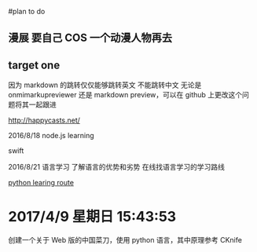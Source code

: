 #plan to do


## 漫展 要自己 COS 一个动漫人物再去

## target one
因为 markdown 的跳转仅仅能够跳转英文  不能跳转中文  无论是 onmimarkupreviewer 还是 markdown preview，可以在 github 上更改这个问题将其一起跟进



http://happycasts.net/


2016/8/18
node.js learning

swift

2016/8/21
语言学习
  了解语言的优势和劣势
  在线找语言学习的学习路线

  [python learing route](http://www.tuicool.com/articles/QBZzquY)

# 2017/4/9 星期日 15:43:53
创建一个关于 Web 版的中国菜刀，使用 python 语言，其中原理参考 CKnife
